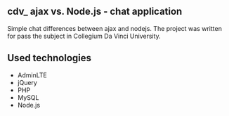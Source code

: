 ## cdv_ ajax vs. Node.js - chat application
Simple chat differences between ajax and nodejs.
The project was written for pass the subject in Collegium Da Vinci University.

## Used technologies
- AdminLTE
- jQuery
- PHP
- MySQL
- Node.js

